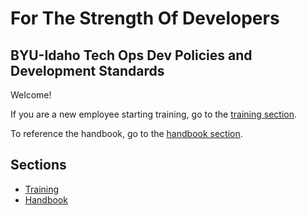 # For The Strength Of Developers
## BYU-Idaho Tech Ops Dev Policies and Development Standards

Welcome!

If you are a new employee starting training, go to the [training section](./Training).

To reference the handbook, go to the [handbook section](./Handbook).


## Sections

- [Training](./Training)
- [Handbook](./Handbook)

